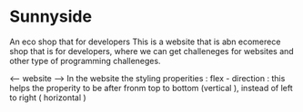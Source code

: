# Sunnyside
An eco shop that for developers
This is a website that is abn ecomerece shop that is for developers, where we can get challeneges for websites and other type of programming challeneges.

<-- website -->
In the website the styling properities :
flex - direction : this helps the properity to be after fronm top to bottom (vertical ), instead of left to right ( horizontal ) 
